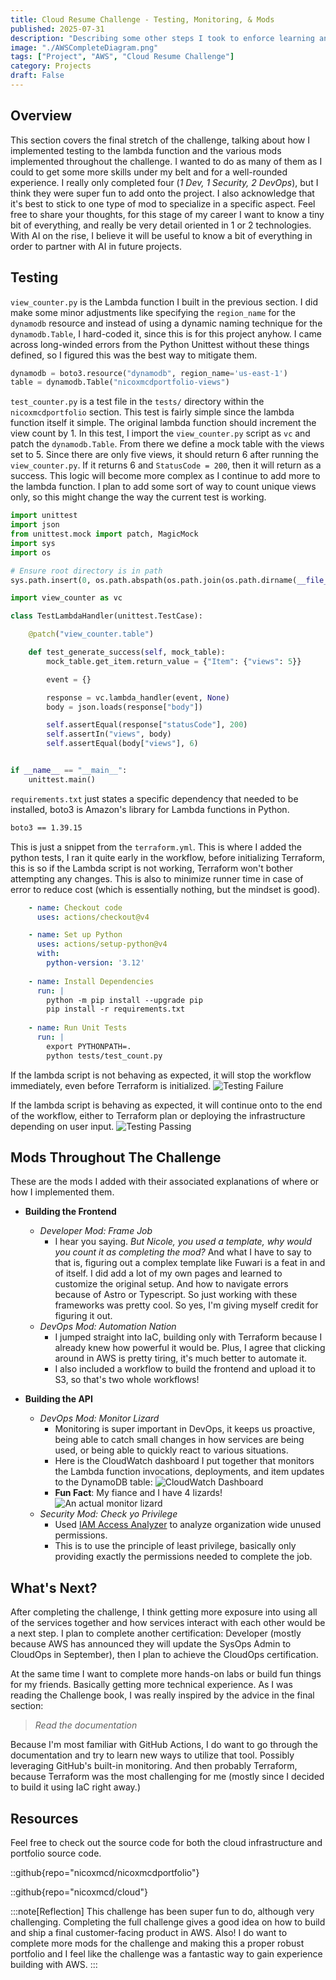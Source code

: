 ```yaml
---
title: Cloud Resume Challenge - Testing, Monitoring, & Mods
published: 2025-07-31
description: "Describing some other steps I took to enforce learning and a DevOps mindset. This is also the part where I implement testing on the Lambda function."
image: "./AWSCompleteDiagram.png"
tags: ["Project", "AWS", "Cloud Resume Challenge"]
category: Projects
draft: False
---
```


## Overview
This section covers the final stretch of the challenge, talking about how I implemented testing to the lambda function and the various mods implemented throughout the challenge. I wanted to do as many of them as I could to get some more skills under my belt and for a well-rounded experience. I really only completed four (*1 Dev, 1 Security, 2 DevOps*), but I think they were super fun to add onto the project. I also acknowledge that it's best to stick to one type of mod to specialize in a specific aspect. Feel free to share your thoughts, for this stage of my career I want to know a tiny bit of everything, and really be very detail oriented in 1 or 2 technologies. With AI on the rise, I believe it will be useful to know a bit of everything in order to partner with AI in future projects.

## Testing 
`view_counter.py` is the Lambda function I built in the previous section. I did make some minor adjustments like specifying the `region_name` for the `dynamodb` resource and instead of using a dynamic naming technique for the `dynamodb.Table`, I hard-coded it, since this is for this project anyhow. I came across long-winded errors from the Python Unittest without these things defined, so I figured this was the best way to mitigate them.
```python
dynamodb = boto3.resource("dynamodb", region_name='us-east-1')
table = dynamodb.Table("nicoxmcdportfolio-views")
```

`test_counter.py` is a test file in the `tests/` directory within the `nicoxmcdportfolio` section. This test is fairly simple since the lambda function itself it simple. The original lambda function should increment the view count by 1. In this test, I import the `view_counter.py` script as `vc` and patch the `dynamodb.Table`. From there we define a mock table with the views set to 5. Since there are only five views, it should return 6 after running the `view_counter.py`. If it returns 6 and `StatusCode = 200`, then it will return as a success. This logic will become more complex as I continue to add more to the lambda function. I plan to add some sort of way to count unique views only, so this might change the way the current test is working.
```python
import unittest
import json
from unittest.mock import patch, MagicMock
import sys
import os

# Ensure root directory is in path
sys.path.insert(0, os.path.abspath(os.path.join(os.path.dirname(__file__), '..')))

import view_counter as vc

class TestLambdaHandler(unittest.TestCase):

    @patch("view_counter.table")

    def test_generate_success(self, mock_table):
        mock_table.get_item.return_value = {"Item": {"views": 5}}

        event = {}

        response = vc.lambda_handler(event, None)
        body = json.loads(response["body"])

        self.assertEqual(response["statusCode"], 200)
        self.assertIn("views", body)
        self.assertEqual(body["views"], 6)


if __name__ == "__main__":
    unittest.main()
```

`requirements.txt` just states a specific dependency that needed to be installed, boto3 is Amazon's library for Lambda functions in Python.
```txt
boto3 == 1.39.15
```

This is just a snippet from the `terraform.yml`. This is where I added the python tests, I ran it quite early in the workflow, before initializing Terraform, this is so if the Lambda script is not working, Terraform won't bother attempting any changes. This is also to minimize runner time in case of error to reduce cost (which is essentially nothing, but the mindset is good).
```yml
    - name: Checkout code
      uses: actions/checkout@v4

    - name: Set up Python
      uses: actions/setup-python@v4
      with:
        python-version: '3.12'
    
    - name: Install Dependencies
      run: |
        python -m pip install --upgrade pip
        pip install -r requirements.txt
    
    - name: Run Unit Tests
      run: |
        export PYTHONPATH=.
        python tests/test_count.py
```

If the lambda script is not behaving as expected, it will stop the workflow immediately, even before Terraform is initialized.
![Testing Failure](./falsetest.png)

If the lambda script is behaving as expected, it will continue onto to the end of the workflow, either to Terraform plan or deploying the infrastructure depending on user input.
![Testing Passing](./truetest.png)

## Mods Throughout The Challenge
These are the mods I added with their associated explanations of where or how I implemented them.
- **Building the Frontend**
    - *Developer Mod: Frame Job*
        - I hear you saying. *But Nicole, you used a template, why would you count it as completing the mod?* And what I have to say to that is, figuring out a complex template like Fuwari is a feat in and of itself. I did add a lot of my own pages and learned to customize the original setup. And how to navigate errors because of Astro or Typescript. So just working with these frameworks was pretty cool. So yes, I'm giving myself credit for figuring it out. 
    - *DevOps Mod: Automation Nation*
        - I jumped straight into IaC, building only with Terraform because I already knew how powerful it would be. Plus, I agree that clicking around in AWS is pretty tiring, it's much better to automate it.
        - I also included a workflow to build the frontend and upload it to S3, so that's two whole workflows! 

- **Building the API**
    - *DevOps Mod: Monitor Lizard*
        - Monitoring is super important in DevOps, it keeps us proactive, being able to catch small changes in how services are being used, or being able to quickly react to various situations.
        - Here is the CloudWatch dashboard I put together that monitors the Lambda function invocations, deployments, and item updates to the DynamoDB table:
        ![CloudWatch Dashboard](./CloudWatch.png)
        - **Fun Fact**: My fiance and I have 4 lizards!
        ![An actual monitor lizard](./lizard.png)
    - *Security Mod: Check yo Privilege*
        - Used [IAM Access Analyzer](https://docs.aws.amazon.com/IAM/latest/UserGuide/what-is-access-analyzer.html#what-is-access-analyzer-resource-identification) to analyze organization wide unused permissions.
        - This is to use the principle of least privilege, basically only providing exactly the permissions needed to complete the job.

## What's Next?
After completing the challenge, I think getting more exposure into using all of the services together and how services interact with each other would be a next step. I plan to complete another certification: Developer (mostly because AWS has announced they will update the SysOps Admin to CloudOps in September), then I plan to achieve the CloudOps certification. 

At the same time I want to complete more hands-on labs or build fun things for my friends. Basically getting more technical experience. As I was reading the Challenge book, I was really inspired by the advice in the final section:

> *Read the documentation*

Because I'm most familiar with GitHub Actions, I do want to go through the documentation and try to learn new ways to utilize that tool. Possibly leveraging GitHub's built-in monitoring. And then probably Terraform, because Terraform was the most challenging for me (mostly since I decided to build it using IaC right away.)

## Resources
Feel free to check out the source code for both the cloud infrastructure and portfolio source code.

::github{repo="nicoxmcd/nicoxmcdportfolio"}

::github{repo="nicoxmcd/cloud"}

:::note[Reflection]
This challenge has been super fun to do, although very challenging. Completing the full challenge gives a good idea on how to build and ship a final customer-facing product in AWS. Also! I do want to complete more mods for the challenge and making this a proper robust portfolio and I feel like the challenge was a fantastic way to gain experience building with AWS.
:::